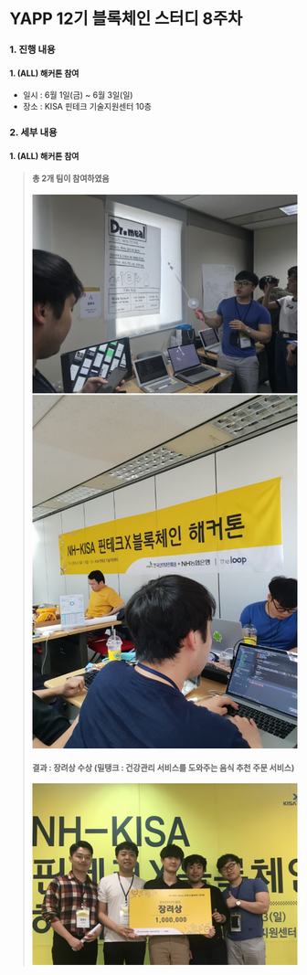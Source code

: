 # YAPP 12기 블록체인 스터디 8주차

### 1. 진행 내용  
#### 1. (ALL) 해커톤 참여
- 일시 : 6월 1일(금) ~ 6월 3일(일)
- 장소 : KISA 핀테크 기술지원센터 10층
  
### 2. 세부 내용  
#### 1. (ALL) 해커톤 참여  
   > #### 총 2개 팀이 참여하였음  
   > ![image](https://github.com/YAPP12th/BlockChain_study/blob/master/blockchain_tech/0.Reference/photo/8_presentation.jpeg?raw=true)  
   > ![image](https://github.com/YAPP12th/BlockChain_study/blob/master/blockchain_tech/0.Reference/photo/8_develop.jpeg?raw=true)  
   > 
   > #### 결과 : 장려상 수상 (밀탱크 : 건강관리 서비스를 도와주는 음식 추천 주문 서비스)  
   > ![image](https://github.com/YAPP12th/BlockChain_study/blob/master/blockchain_tech/0.Reference/photo/8_award.png?raw=true)  
